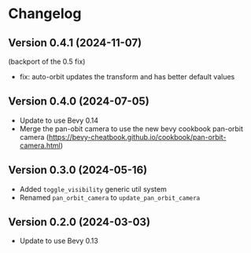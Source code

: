 # Changelog

## Version 0.4.1 (2024-11-07)

(backport of the 0.5 fix) 
- fix: auto-orbit updates the transform and has better default values

## Version 0.4.0 (2024-07-05)

- Update to use Bevy 0.14
- Merge the pan-obit camera to use the new bevy cookbook pan-orbit camera (https://bevy-cheatbook.github.io/cookbook/pan-orbit-camera.html)

## Version 0.3.0 (2024-05-16)

- Added `toggle_visibility` generic util system
- Renamed `pan_orbit_camera` to `update_pan_orbit_camera`

## Version 0.2.0 (2024-03-03)

- Update to use Bevy 0.13
